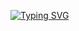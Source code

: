 [![Typing SVG](https://readme-typing-svg.demolab.com/?text=First+line+of+text;Second+line+of+text)](https://git.io/typing-svg)
